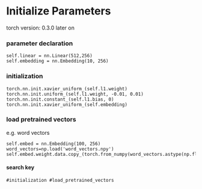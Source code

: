 # Initialize Parameters
torch version: 0.3.0 later on
### parameter declaration
~~~
self.linear = nn.Linear(512,256)
self.embedding = nn.Embedding(10, 256)
~~~

### initialization
~~~
torch.nn.init.xavier_uniform_(self.l1.weight)
torch.nn.init.uniform_(self.l1.weight, -0.01, 0.01)
torch.nn.init.constant_(self.l1.bias, 0)
torch.nn.init.xavier_uniform_(self.embedding)
~~~


### load pretrained vectors
e.g. word vectors
~~~
self.embed = nn.Embedding(100, 256)
word_vectors=np.load('word_vectors.npy')
self.embed.weight.data.copy_(torch.from_numpy(word_vectors.astype(np.float32)))
~~~

#### search key
~~~
#initialization #load_pretrained_vectors 
~~~
